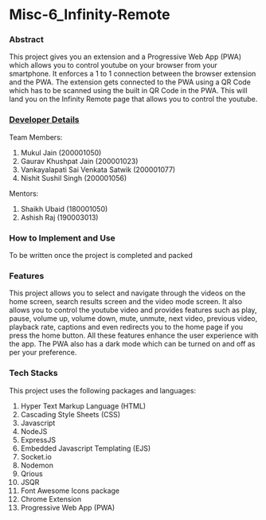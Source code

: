 # Misc-6_Infinity-Remote

### Abstract
This project gives you an extension and a Progressive Web App (PWA) which allows you to control youtube on your browser from your smartphone. It enforces a 1 to 1 connection between the browser extension and the PWA. The extension gets connected to the PWA using a QR Code which has to be scanned using the built in QR Code in the PWA. This will land you on the Infinity Remote page that allows you to control the youtube.

### [Developer Details](https://docs.google.com/document/d/1REjqQN7qbH5l_CglM1tw-Q24cmVuz2DY5YAoGSE6kVo/edit?usp=sharing)
Team Members:
1. Mukul Jain                            (200001050)
2. Gaurav Khushpat Jain                  (200001023)
3. Vankayalapati Sai Venkata Satwik      (200001077) 
4. Nishit Sushil Singh                   (200001056)

Mentors:
1. Shaikh Ubaid                          (180001050)
2. Ashish Raj                            (190003013)

### How to Implement and Use
To be written once the project is completed and packed

### Features
This project allows you to select and navigate through the videos on the home screen, search results screen and the video mode screen. It also allows you to control the youtube video and provides features such as play, pause, volume up, volume down, mute, unmute, next video, previous video, playback rate, captions and even redirects you to the home page if you press the home button. All these features enhance the user experience with the app. The PWA also has a dark mode which can be turned on and off as per your preference.

### Tech Stacks
This project uses the following packages and languages:
1. Hyper Text Markup Language (HTML)
2. Cascading Style Sheets (CSS)
3. Javascript
4. NodeJS
5. ExpressJS
6. Embedded Javascript Templating (EJS)
7. Socket.io
8. Nodemon
9. Qrious
10. JSQR
11. Font Awesome Icons package
12. Chrome Extension
13. Progressive Web App (PWA)
